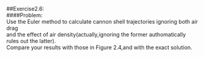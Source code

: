 ##Exercise2.6:<br>
####Problem:<br>
Use the Euler method to calculate cannon shell trajectories ignoring both air drag  
and the effect of air density(actually,ignoring the former authomatically rules out the latter).   
Compare your results with those in Figure 2.4,and with the exact solution.<br>
